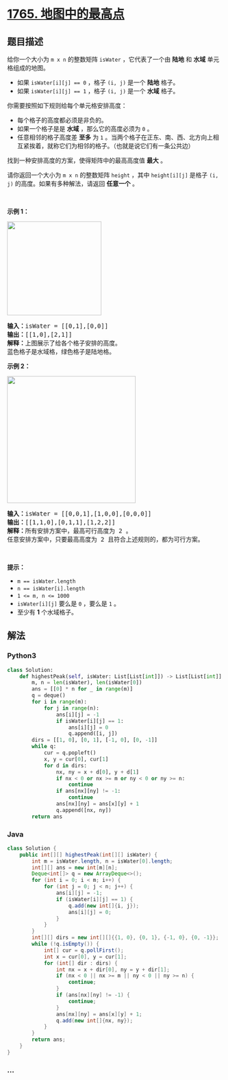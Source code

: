# [1765. 地图中的最高点](https://leetcode-cn.com/problems/map-of-highest-peak)



## 题目描述

<!-- 这里写题目描述 -->

<p>给你一个大小为 <code>m x n</code> 的整数矩阵 <code>isWater</code> ，它代表了一个由 <strong>陆地</strong> 和 <strong>水域</strong> 单元格组成的地图。</p>

<ul>
	<li>如果 <code>isWater[i][j] == 0</code> ，格子 <code>(i, j)</code> 是一个 <strong>陆地</strong> 格子。</li>
	<li>如果 <code>isWater[i][j] == 1</code> ，格子 <code>(i, j)</code> 是一个 <strong>水域</strong> 格子。</li>
</ul>

<p>你需要按照如下规则给每个单元格安排高度：</p>

<ul>
	<li>每个格子的高度都必须是非负的。</li>
	<li>如果一个格子是是 <strong>水域</strong> ，那么它的高度必须为 <code>0</code> 。</li>
	<li>任意相邻的格子高度差 <strong>至多</strong> 为 <code>1</code> 。当两个格子在正东、南、西、北方向上相互紧挨着，就称它们为相邻的格子。（也就是说它们有一条公共边）</li>
</ul>

<p>找到一种安排高度的方案，使得矩阵中的最高高度值 <strong>最大</strong> 。</p>

<p>请你返回一个大小为 <code>m x n</code> 的整数矩阵 <code>height</code> ，其中 <code>height[i][j]</code> 是格子 <code>(i, j)</code> 的高度。如果有多种解法，请返回 <strong>任意一个</strong> 。</p>

<p> </p>

<p><strong>示例 1：</strong></p>

<p><strong><img alt="" src="https://assets.leetcode.com/uploads/2021/01/10/screenshot-2021-01-11-at-82045-am.png" style="width: 220px; height: 219px;" /></strong></p>

<pre>
<b>输入：</b>isWater = [[0,1],[0,0]]
<b>输出：</b>[[1,0],[2,1]]
<b>解释：</b>上图展示了给各个格子安排的高度。
蓝色格子是水域格，绿色格子是陆地格。
</pre>

<p><strong>示例 2：</strong></p>

<p><strong><img alt="" src="https://assets.leetcode.com/uploads/2021/01/10/screenshot-2021-01-11-at-82050-am.png" style="width: 300px; height: 296px;" /></strong></p>

<pre>
<b>输入：</b>isWater = [[0,0,1],[1,0,0],[0,0,0]]
<b>输出：</b>[[1,1,0],[0,1,1],[1,2,2]]
<b>解释：</b>所有安排方案中，最高可行高度为 2 。
任意安排方案中，只要最高高度为 2 且符合上述规则的，都为可行方案。
</pre>

<p> </p>

<p><strong>提示：</strong></p>

<ul>
	<li><code>m == isWater.length</code></li>
	<li><code>n == isWater[i].length</code></li>
	<li><code>1 <= m, n <= 1000</code></li>
	<li><code>isWater[i][j]</code> 要么是 <code>0</code> ，要么是 <code>1</code> 。</li>
	<li>至少有 <strong>1</strong> 个水域格子。</li>
</ul>


## 解法

<!-- 这里可写通用的实现逻辑 -->

<!-- tabs:start -->

### **Python3**

<!-- 这里可写当前语言的特殊实现逻辑 -->

```python
class Solution:
    def highestPeak(self, isWater: List[List[int]]) -> List[List[int]]:
        m, n = len(isWater), len(isWater[0])
        ans = [[0] * n for _ in range(m)]
        q = deque()
        for i in range(m):
            for j in range(n):
                ans[i][j] = -1
                if isWater[i][j] == 1:
                    ans[i][j] = 0
                    q.append([i, j])
        dirs = [[1, 0], [0, 1], [-1, 0], [0, -1]]
        while q:
            cur = q.popleft()
            x, y = cur[0], cur[1]
            for d in dirs:
                nx, ny = x + d[0], y + d[1]
                if nx < 0 or nx >= m or ny < 0 or ny >= n:
                    continue
                if ans[nx][ny] != -1:
                    continue
                ans[nx][ny] = ans[x][y] + 1
                q.append([nx, ny])
        return ans
```

### **Java**

<!-- 这里可写当前语言的特殊实现逻辑 -->

```java
class Solution {
    public int[][] highestPeak(int[][] isWater) {
        int m = isWater.length, n = isWater[0].length;
        int[][] ans = new int[m][n];
        Deque<int[]> q = new ArrayDeque<>();
        for (int i = 0; i < m; i++) {
            for (int j = 0; j < n; j++) {
                ans[i][j] = -1;
                if (isWater[i][j] == 1) {
                    q.add(new int[]{i, j});
                    ans[i][j] = 0;
                }
            }
        }
        int[][] dirs = new int[][]{{1, 0}, {0, 1}, {-1, 0}, {0, -1}};
        while (!q.isEmpty()) {
            int[] cur = q.pollFirst();
            int x = cur[0], y = cur[1];
            for (int[] dir : dirs) {
                int nx = x + dir[0], ny = y + dir[1];
                if (nx < 0 || nx >= m || ny < 0 || ny >= n) {
                    continue;
                }
                if (ans[nx][ny] != -1) {
                    continue;
                }
                ans[nx][ny] = ans[x][y] + 1;
                q.add(new int[]{nx, ny});
            }
        }
        return ans;
    }
}
```

### **...**

```

```

<!-- tabs:end -->

